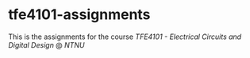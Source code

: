 # tfe4101-assignments

This is the assignments for the course *TFE4101 - Electrical Circuits and Digital Design* @ *NTNU*

